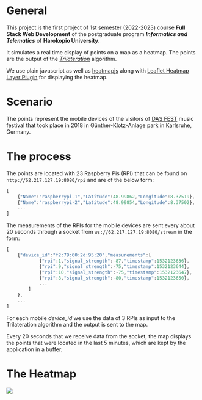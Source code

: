 # General

This project is the first project of 1st semester (2022-2023) course **Full Stack Web Development** of the postgraduate program **_Informatics and Telematics_** of **Harokopio University**.

It simulates a real time display of points on a map as a heatmap. The points are the output of the _[Trilateration](https://handwiki.org/wiki/Trilateration)_ algorithm.

We use plain javascript as well as [heatmapjs](https://www.patrick-wied.at/static/heatmapjs/) along with [Leaflet Heatmap Layer Plugin](https://www.patrick-wied.at/static/heatmapjs/plugin-leaflet-layer.html) for displaying the heatmap.

# Scenario

The points represent the mobile devices of the visitors of [DAS FEST](https://www.dasfest.de/) music festival that took place in 2018 in Günther-Klotz-Anlage park in Karlsruhe, Germany.

# The process

The points are located with 23 Raspberry Pis (RPI) that can be found on `http://62.217.127.19:8080/rpi` and are of the below form:

```Javascript
[
    {"Name":"raspberrypi-1","Latitude":48.99862,"Longitude":8.37519},
    {"Name":"raspberrypi-2","Latitude":48.99854,"Longitude":8.37502},
    ...
]
```

The measurements of the RPIs for the mobile devices are sent every about 20 seconds through a socket from `ws://62.217.127.19:8080/stream` in the form:

```Javascript
[
    {"device_id":"f2:79:60:2d:95:20","measurements":[
            {"rpi":1,"signal_strength":-87,"timestamp":1532123636},
            {"rpi":9,"signal_strength":-75,"timestamp":1532123644},
            {"rpi":10,"signal_strength":-75,"timestamp":1532123647},
            {"rpi":8,"signal_strength":-80,"timestamp":1532123650},
            ...
        ]
    },
    ...
]
```

For each mobile _device_id_ we use the data of 3 RPIs as input to the Trilateration algorithm and the output is sent to the map.

Every 20 seconds that we receive data from the socket, the map displays the points that were located in the last 5 minutes, which are kept by the application in a buffer.

# The Heatmap

<!-- <p align="center"><img src="./resources/map.gif" alt="Heatmap" width="500"/></p> -->

![](https://github.com/akotronis/DIT170-1/map.gif)
